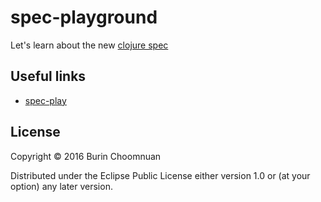 # spec-playground

Let's learn about the new [clojure spec](http://clojure.org/guides/spec)

## Useful links

- [spec-play](https://github.com/frenchy64/spec-play)

## License

Copyright © 2016 Burin Choomnuan

Distributed under the Eclipse Public License either version 1.0 or (at
your option) any later version.
